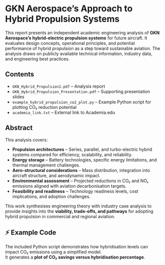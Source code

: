 # GKN Aerospace’s Approach to Hybrid Propulsion Systems

This report presents an independent academic engineering analysis of **GKN Aerospace’s hybrid-electric propulsion systems** for future aircraft. It evaluates design concepts, operational principles, and potential performance of hybrid propulsion as a step toward sustainable aviation. The analysis draws on publicly available technical information, industry data, and engineering best practices.

## Contents
- `GKN_Hybrid_Propulsion1.pdf` – Analysis report  
- `GKN_Hybrid_Propulsion_Presentation.pdf` – Supporting presentation slides  
- `example_hybrid_propulsion_co2_plot.py` – Example Python script for plotting CO₂ reduction potential  
- `academia_link.txt` – External link to Academia.edu

## Abstract
This analysis covers:
- **Propulsion architectures** – Series, parallel, and turbo-electric hybrid systems compared for efficiency, scalability, and reliability.  
- **Energy storage** – Battery technologies, specific energy limitations, and thermal management challenges.  
- **Aero-structural considerations** – Mass distribution, integration into aircraft structure, and aerodynamic impact.  
- **Environmental assessment** – Projected reductions in CO₂ and NOₓ emissions aligned with aviation decarbonisation targets.  
- **Feasibility and readiness** – Technology readiness levels, cost implications, and adoption challenges.  

This work synthesises engineering theory with industry case analysis to provide insights into the **viability, trade-offs, and pathways** for adopting hybrid propulsion in commercial and regional aviation.

## ⚡ Example Code
The included Python script demonstrates how hybridisation levels can impact CO₂ emissions using a simplified model.  
It generates a **plot of CO₂ savings versus hybridisation percentage**.  
